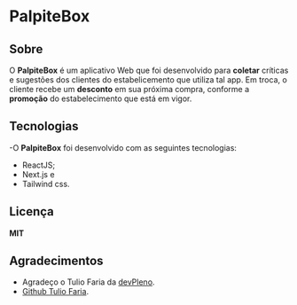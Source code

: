 # PalpiteBox

## Sobre

O **PalpiteBox** é um aplicativo Web que foi desenvolvido para **coletar** críticas e sugestões dos clientes do estabelicemento que utiliza tal app. Em troca, o cliente recebe um **desconto** em sua próxima compra, conforme a **promoção** do estabelecimento que está em vigor.

## Tecnologias
-O **PalpiteBox** foi desenvolvido com as seguintes tecnologias:
- ReactJS;
- Next.js e
- Tailwind css.

## Licença
**MIT**

## Agradecimentos
- Agradeço o Tulio Faria da [devPleno](https://devpleno.com/).
-  [Github Tulio Faria](https://github.com/tuliofaria).